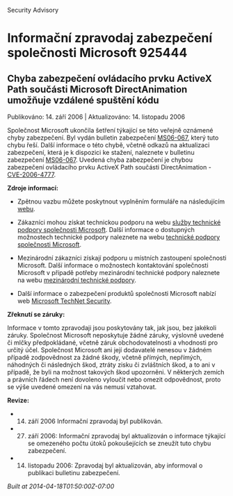 ﻿---
Title: Informační zpravodaj zabezpečení společnosti Microsoft 925444

TOCTitle: 925444

ms:assetid: 925444

ms:mtpsurl: https://technet.microsoft.com/cs-CZ/library/925444(v=Security.10)

ms:contentKeyID: 61223554

---

Security Advisory

# Informační zpravodaj zabezpečení společnosti Microsoft 925444 #

## Chyba zabezpečení ovládacího prvku ActiveX Path součásti Microsoft DirectAnimation umožňuje vzdálené spuštění kódu ##

Publikováno: 14. září 2006 | Aktualizováno: 14. listopadu 2006

Společnost Microsoft ukončila šetření týkající se této veřejně oznámené chyby zabezpečení. Byl vydán bulletin zabezpečení [MS06-067](http://technet.microsoft.com/security/bulletin/ms06-067), který tuto chybu řeší. Další informace o této chybě, včetně odkazů na aktualizaci zabezpečení, která je k dispozici ke stažení, naleznete v bulletinu zabezpečení [MS06-067](http://technet.microsoft.com/security/bulletin/ms06-067). Uvedená chyba zabezpečení je chybou zabezpečení ovládacího prvku ActiveX Path součásti DirectAnimation - [CVE-2006-4777](http://www.cve.mitre.org/cgi-bin/cvename.cgi?name=cve-2006-4777).

**Zdroje informací:**

* Zpětnou vazbu můžete poskytnout vyplněním formuláře na následujícím [webu](https://support.microsoft.com/common/survey.aspx?scid=sw;en;1257&amp;amp;showpage=1&amp;amp;ws=technet&amp;amp;sd=tech).

* Zákazníci mohou získat technickou podporu na webu [služby technické podpory společnosti Microsoft](http://go.microsoft.com/fwlink/?linkid=21131). Další informace o dostupných možnostech technické podpory naleznete na webu [technické podpory společnosti Microsoft](http://support.microsoft.com/).

* Mezinárodní zákazníci získají podporu u místních zastoupení společnosti Microsoft. Další informace o možnostech kontaktování společnosti Microsoft v případě potřeby mezinárodní technické podpory naleznete na webu [mezinárodní technické podpory](http://go.microsoft.com/fwlink/?linkid=21155).

* Další informace o zabezpečení produktů společnosti Microsoft nabízí web [Microsoft TechNet Security](http://www.microsoft.com/cze/technet/security/).

**Zřeknutí se záruky:**

Informace v tomto zpravodaji jsou poskytovány tak, jak jsou, bez jakékoli záruky. Společnost Microsoft neposkytuje žádné záruky, výslovně uvedené či mlčky předpokládané, včetně záruk obchodovatelnosti a vhodnosti pro určitý účel. Společnost Microsoft ani její dodavatelé nenesou v žádném případě zodpovědnost za žádné škody, včetně přímých, nepřímých, náhodných či následných škod, ztráty zisku či zvláštních škod, a to ani v případě, že byli na možnost takových škod upozorněni. V některých zemích a právních řádech není dovoleno vyloučit nebo omezit odpovědnost, proto se výše uvedené omezení na vás nemusí vztahovat.

**Revize:**

* 14. září 2006 Informační zpravodaj byl publikován.

* 27. září 2006: Informační zpravodaj byl aktualizován o informace týkající se omezeného počtu útoků pokoušejících se zneužít tuto chybu zabezpečení.

* 14. listopadu 2006: Zpravodaj byl aktualizován, aby informoval o publikaci bulletinu zabezpečení.

*Built at 2014-04-18T01:50:00Z-07:00*


